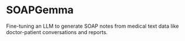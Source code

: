 # SOAPGemma
Fine-tuning an LLM to generate SOAP notes from medical text data like doctor-patient conversations and reports.

